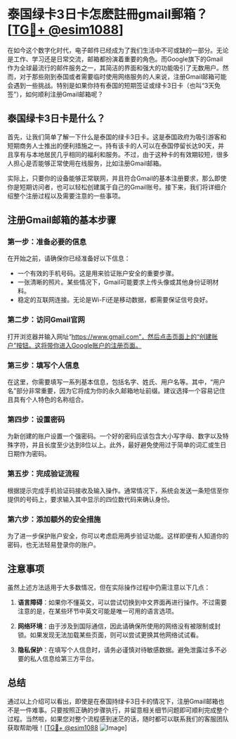 # 泰国绿卡3日卡怎麽註冊gmail郵箱？[[TG💪+ @esim1088](https://t.me/s/esim1088)]

在如今这个数字化时代，电子邮件已经成为了我们生活中不可或缺的一部分。无论是工作、学习还是日常交流，邮箱都扮演着重要的角色。而Google旗下的Gmail作为全球最流行的邮件服务之一，其简洁的界面和强大的功能吸引了无数用户。然而，对于那些刚到泰国或者需要临时使用网络服务的人来说，注册Gmail邮箱可能会遇到一些挑战。特别是如果你持有泰国的短期签证或绿卡3日卡（也叫“3天免签”），如何顺利注册Gmail邮箱呢？

## 泰国绿卡3日卡是什么？

首先，让我们简单了解一下什么是泰国的绿卡3日卡。这是泰国政府为吸引游客和短期商务人士推出的便利措施之一。持有该卡的人可以在泰国停留长达90天，并且享有与本地居民几乎相同的福利和服务。不过，由于这种卡的有效期较短，很多人担心是否能够正常使用在线服务，比如注册Gmail邮箱。

实际上，只要你的设备能够正常联网，并且符合Gmail的基本注册要求，那么即使你是短期访问者，也可以轻松创建属于自己的Gmail账号。接下来，我们将详细介绍整个注册过程以及需要注意的一些事项。

## 注册Gmail邮箱的基本步骤

### 第一步：准备必要的信息

在开始之前，请确保你已经准备好以下信息：
- 一个有效的手机号码。这是用来验证账户安全的重要步骤。
- 一张清晰的照片。某些情况下，Gmail可能要求上传头像或其他身份证明材料。
- 稳定的互联网连接。无论是Wi-Fi还是移动数据，都需要保证信号良好。

### 第二步：访问Gmail官网

打开浏览器并输入网址“https://www.gmail.com”，然后点击页面上的“创建账户”按钮。这将带你进入Google账户的注册页面。

### 第三步：填写个人信息

在这里，你需要填写一系列基本信息，包括名字、姓氏、用户名等。其中，“用户名”部分非常重要，因为它将成为你的永久邮箱地址前缀。建议选择一个容易记住且具有个人特色的名称组合。

### 第四步：设置密码

为新创建的账户设置一个强密码。一个好的密码应该包含大小写字母、数字以及特殊字符，并且长度至少达到8位以上。此外，最好避免使用过于简单的词汇或生日日期作为密码。

### 第五步：完成验证流程

根据提示完成手机验证码接收及输入操作。通常情况下，系统会发送一条短信至你提供的号码上，要求输入其中显示的四位数代码来确认身份。

### 第六步：添加额外的安全措施

为了进一步保护账户安全，你可以考虑启用两步验证功能。这样即便有人知道你的密码，也无法轻易登录你的账户。

## 注意事项

虽然上述方法适用于大多数情况，但在实际操作过程中仍需注意以下几点：

1. **语言障碍**：如果你不懂英文，可以尝试切换到中文界面再进行操作。不过需要注意的是，在某些环节中英文可能是唯一可用的语言选项。
   
2. **网络环境**：由于涉及到国际通信，因此请确保所使用的网络没有被限制或封锁。如果发现无法加载某些页面，则可以尝试更换其他网络试试看。

3. **隐私保护**：在填写个人信息时，请务必谨慎对待敏感数据。避免泄露过多不必要的私人信息给第三方平台。

## 总结

通过以上介绍可以看出，即使是在泰国持绿卡3日卡的情况下，注册Gmail邮箱也不是一件难事。只要按照正确的步骤执行，并留意相关细节问题即可顺利完成整个过程。当然啦，如果您对整个流程感到迷茫的话，随时都可以联系我们的客服团队获取帮助哦！[[TG💪+ @esim1088](https://t.me/s/esim1088) ![Image](https://i.postimg.cc/4NQfJmqS/Snipaste-2025-05-13-00-14-12.png)]